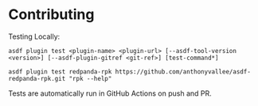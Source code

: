 # Contributing

Testing Locally:

```shell
asdf plugin test <plugin-name> <plugin-url> [--asdf-tool-version <version>] [--asdf-plugin-gitref <git-ref>] [test-command*]

asdf plugin test redpanda-rpk https://github.com/anthonyvallee/asdf-redpanda-rpk.git "rpk --help"
```

Tests are automatically run in GitHub Actions on push and PR.
